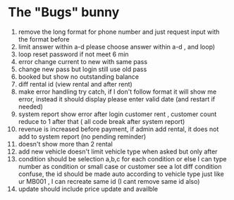 # The "Bugs" bunny
1) remove the long format for phone number and just request input with the format before
2) limit answer within a-d please choose answer within a-d , and loop)
3) loop reset password if not meet 6 min
4) error change current to new with same pass
5) change new pass but login still use old pass
6) booked but show no outstanding balance
7) diff rental id (view rental and after rent)
8) make error handling try catch, if I don't follow format it will show me error, instead it should display please enter valid date (and restart if needed)
9) system report show error after login customer rent , customer count reduce to 1 after that ( all code break after system report) 
10) revenue is increased before payment, if admin add rental, it does not add to system report (no pending reminder)
11) doesn't show more than 2 rental
12) add new vehicle doesn't limit vehicle type when asked but only after 
13) condition should be selection a,b,c for each condition or else I can type number as condition or small case or customer see a lot diff condition confuse, the id should be made auto according to vehicle type just like ur MB001 , I can recreate same id (I cant remove same id also)
14) update should include price update and availble
